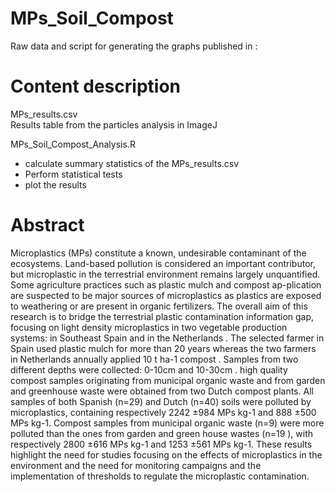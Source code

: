 # MPs_Soil_Compost
Raw data and script for generating the graphs published in : 

# Content description
 MPs_results.csv<br />
 Results table from the particles analysis in ImageJ
 
MPs_Soil_Compost_Analysis.R<br />
  - calculate summary statistics of the MPs_results.csv
  - Perform statistical tests
  - plot the results

# Abstract
Microplastics (MPs) constitute a known, undesirable contaminant of the ecosystems. Land-based pollution is considered an important contributor, but microplastic in the terrestrial environment remains largely unquantified. Some agriculture practices such as plastic mulch and compost ap-plication are suspected to be major sources of microplastics as plastics are exposed to weathering or are present in organic fertilizers. The overall aim of this research is to bridge the terrestrial plastic contamination information gap, focusing on light density microplastics in two vegetable production systems: in Southeast Spain and in the Netherlands . The selected farmer in Spain used plastic mulch for more than 20 years whereas the two farmers in Netherlands annually applied 10 t ha-1 compost . Samples from two different depths were collected: 0-10cm and 10-30cm . high quality compost samples originating from municipal organic waste and from garden and greenhouse waste were obtained from two Dutch compost plants. All samples of both Spanish (n=29) and Dutch (n=40) soils were polluted by microplastics, containing respectively 2242 ±984 MPs kg-1 and 888 ±500 MPs kg-1. Compost samples from municipal organic waste (n=9) were more polluted than the ones from garden and green house wastes (n=19   ), with respectively 2800 ±616 MPs kg-1 and 1253 ±561 MPs kg-1. These results highlight the need for studies focusing on the effects of microplastics in the environment and the need for monitoring campaigns and the implementation of thresholds to regulate the microplastic contamination.
